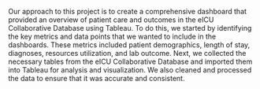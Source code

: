 Our approach to this project is to create a comprehensive dashboard that provided an overview of patient care and outcomes in the eICU Collaborative Database using Tableau. To do this, we started by identifying the key metrics and data points that we wanted to include in the dashboards. These metrics included patient demographics, length of stay, diagnoses, resources utilization, and lab outcome.
Next, we collected the necessary tables from the eICU Collaborative Database and imported them into Tableau for analysis and visualization. We also cleaned and processed the data to ensure that it was accurate and consistent.
